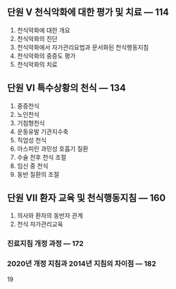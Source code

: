 ## 단원 V 천식악화에 대한 평가 및 치료 — 114
1. 천식악화에 대한 개요
2. 천식악화의 진단
3. 천식악화에서 자가관리요법과 문서화된 천식행동지침
4. 천식악화의 중증도 평가
5. 천식악화의 치료

## 단원 VI 특수상황의 천식 — 134
1. 중증천식
2. 노인천식
3. 기침형천식
4. 운동유발 기관지수축
5. 직업성 천식
6. 아스피린 과민성 호흡기 질환
7. 수술 전후 천식 조절
8. 임신 중 천식
9. 동반 질환의 조절

## 단원 VII 환자 교육 및 천식행동지침 — 160
1. 의사와 환자의 동반자 관계
2. 천식 자가관리교육

### 진료지침 개정 과정 — 172

### 2020년 개정 지침과 2014년 지침의 차이점 — 182

<PAGE>19